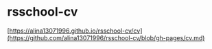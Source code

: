 # rsschool-cv
[https://alina13071996.github.io/rsschool-cv/cv](https://github.com/alina13071996/rsschool-cv/blob/gh-pages/cv.md)
